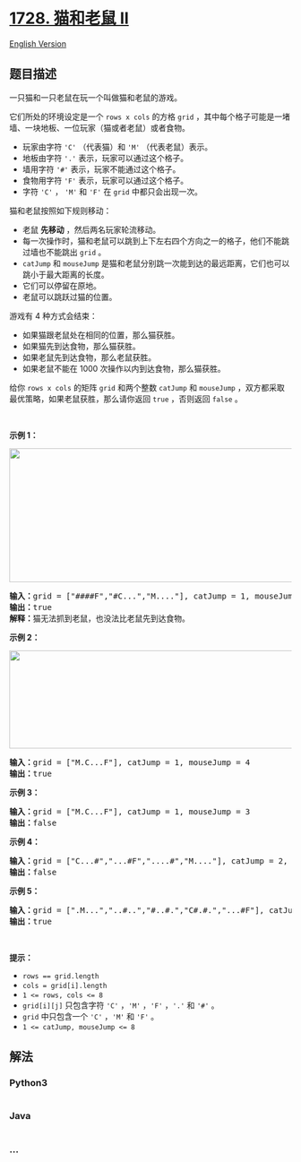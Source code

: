 # [1728. 猫和老鼠 II](https://leetcode-cn.com/problems/cat-and-mouse-ii)

[English Version](/solution/1700-1799/1728.Cat%20and%20Mouse%20II/README_EN.md)

## 题目描述

<!-- 这里写题目描述 -->

<p>一只猫和一只老鼠在玩一个叫做猫和老鼠的游戏。</p>

<p>它们所处的环境设定是一个 <code>rows x cols</code> 的方格 <code>grid</code> ，其中每个格子可能是一堵墙、一块地板、一位玩家（猫或者老鼠）或者食物。</p>

<ul>
	<li>玩家由字符 <code>'C'</code> （代表猫）和 <code>'M'</code> （代表老鼠）表示。</li>
	<li>地板由字符 <code>'.'</code> 表示，玩家可以通过这个格子。</li>
	<li>墙用字符 <code>'#'</code> 表示，玩家不能通过这个格子。</li>
	<li>食物用字符 <code>'F'</code> 表示，玩家可以通过这个格子。</li>
	<li>字符 <code>'C'</code> ， <code>'M'</code> 和 <code>'F'</code> 在 <code>grid</code> 中都只会出现一次。</li>
</ul>

<p>猫和老鼠按照如下规则移动：</p>

<ul>
	<li>老鼠 <strong>先移动</strong> ，然后两名玩家轮流移动。</li>
	<li>每一次操作时，猫和老鼠可以跳到上下左右四个方向之一的格子，他们不能跳过墙也不能跳出 <code>grid</code> 。</li>
	<li><code>catJump</code> 和 <code>mouseJump</code> 是猫和老鼠分别跳一次能到达的最远距离，它们也可以跳小于最大距离的长度。</li>
	<li>它们可以停留在原地。</li>
	<li>老鼠可以跳跃过猫的位置。</li>
</ul>

<p>游戏有 4 种方式会结束：</p>

<ul>
	<li>如果猫跟老鼠处在相同的位置，那么猫获胜。</li>
	<li>如果猫先到达食物，那么猫获胜。</li>
	<li>如果老鼠先到达食物，那么老鼠获胜。</li>
	<li>如果老鼠不能在 1000 次操作以内到达食物，那么猫获胜。</li>
</ul>

<p>给你 <code>rows x cols</code> 的矩阵 <code>grid</code> 和两个整数 <code>catJump</code> 和 <code>mouseJump</code> ，双方都采取最优策略，如果老鼠获胜，那么请你返回 <code>true</code> ，否则返回 <code>false</code> 。</p>

<p> </p>

<p><strong>示例 1：</strong></p>

<p><strong><img alt="" src="https://assets.leetcode-cn.com/aliyun-lc-upload/uploads/2021/01/17/sample_111_1955.png" style="width: 580px; height: 239px;" /></strong></p>

<pre>
<b>输入：</b>grid = ["####F","#C...","M...."], catJump = 1, mouseJump = 2
<b>输出：</b>true
<b>解释：</b>猫无法抓到老鼠，也没法比老鼠先到达食物。
</pre>

<p><strong>示例 2：</strong></p>

<p><img alt="" src="https://assets.leetcode-cn.com/aliyun-lc-upload/uploads/2021/01/17/sample_2_1955.png" style="width: 580px; height: 175px;" /></p>

<pre>
<b>输入：</b>grid = ["M.C...F"], catJump = 1, mouseJump = 4
<b>输出：</b>true
</pre>

<p><strong>示例 3：</strong></p>

<pre>
<b>输入：</b>grid = ["M.C...F"], catJump = 1, mouseJump = 3
<b>输出：</b>false
</pre>

<p><strong>示例 4：</strong></p>

<pre>
<b>输入：</b>grid = ["C...#","...#F","....#","M...."], catJump = 2, mouseJump = 5
<b>输出：</b>false
</pre>

<p><strong>示例 5：</strong></p>

<pre>
<b>输入：</b>grid = [".M...","..#..","#..#.","C#.#.","...#F"], catJump = 3, mouseJump = 1
<b>输出：</b>true
</pre>

<p> </p>

<p><strong>提示：</strong></p>

<ul>
	<li><code>rows == grid.length</code></li>
	<li><code>cols = grid[i].length</code></li>
	<li><code>1 <= rows, cols <= 8</code></li>
	<li><code>grid[i][j]</code> 只包含字符 <code>'C'</code> ，<code>'M'</code> ，<code>'F'</code> ，<code>'.'</code> 和 <code>'#'</code> 。</li>
	<li><code>grid</code> 中只包含一个 <code>'C'</code> ，<code>'M'</code> 和 <code>'F'</code> 。</li>
	<li><code>1 <= catJump, mouseJump <= 8</code></li>
</ul>


## 解法

<!-- 这里可写通用的实现逻辑 -->

<!-- tabs:start -->

### **Python3**

<!-- 这里可写当前语言的特殊实现逻辑 -->

```python

```

### **Java**

<!-- 这里可写当前语言的特殊实现逻辑 -->

```java

```

### **...**

```

```

<!-- tabs:end -->
